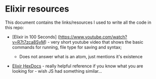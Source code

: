# Elixir resources

This document contains the links/resources I used to write all the code in this repo:

- [Elixir in 100 Seconds] (https://www.youtube.com/watch?v=R7t7zca8SyM) - very short youtube video that shows the basic commands for running, file type for saving and syntax;
    - Does not answer what is an atom, just mentions it's existence

- [Elixir HexDocs](https://hexdocs.pm/elixir/main/) - really helpful reference if you know what you are looking for - wish JS had something similar...
